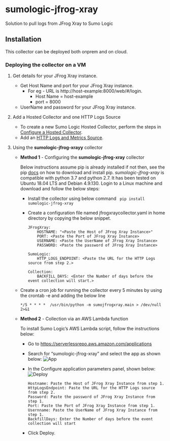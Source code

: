 # sumologic-jfrog-xray

Solution to pull logs from JFrog Xray to Sumo Logic


## Installation

This collector can be deployed both onprem and on cloud.


### Deploying the collector on a VM
1. Get details for your JFrog Xray instance. 
    - Get Host Name and port for your JFrog Xray instance.
        - For eg - URL is http://host-example:8000/web/#/login.
          * Host Name = host-example
          * port = 8000
    * UserName and password for your JFrog Xray instance.
    
2. Add a Hosted Collector and one HTTP Logs Source

    * To create a new Sumo Logic Hosted Collector, perform the steps in [Configure a Hosted Collector](https://help.sumologic.com/03Send-Data/Hosted-Collectors/Configure-a-Hosted-Collector).
    * Add an [HTTP Logs and Metrics Source](https://help.sumologic.com/03Send-Data/Sources/02Sources-for-Hosted-Collectors/HTTP-Source).

3. Using the **sumologic-jfrog-xrayy** collector 
    * **Method 1** - Configuring the **sumologic-jfrog-xray** collector

        Below instructions assume pip is already installed if not then, see the pip [docs](https://pip.pypa.io/en/stable/installing/) on how to download and install pip.
    *sumologic-jfrog-xray* is compatible with python 3.7 and python 2.7. It has been tested on Ubuntu 18.04 LTS and Debian 4.9.130.
    Login to a Linux machine and download and follow the below steps:

        * Install the collector using below command
      ``` pip install sumologic-jfrog-xray```

        * Create a configuration file named jfrogxraycollector.yaml in home directory by copying the below snippet.

            ```
            JFrogXray:
                HOSTNAME: "<Paste the Host of JFrog Xray Instance>"
                PORT: <Paste the Port of JFrog Xray Instance>
                USERNAME: <Paste the UserName of JFrog Xray Instance>
                PASSWORD: <Paste the password of JFrog Xray Instance>
                
            SumoLogic:
                HTTP_LOGS_ENDPOINT: <Paste the URL for the HTTP Logs source from step 2.>
             
            Collection:
                BACKFILL_DAYS: <Enter the Number of days before the event collection will start.>
            ```
    * Create a cron job  for running the collector every 5 minutes by using the crontab -e and adding the below line

        `*/5 * * * *  /usr/bin/python -m sumojfrogxray.main > /dev/null 2>&1`

   * **Method 2** - Collection via an AWS Lambda function
   
        To install Sumo Logic’s AWS Lambda script, follow the instructions below:

        * Go to https://serverlessrepo.aws.amazon.com/applications
        * Search for “sumologic-jfrog-xray” and select the app as shown below:
        ![App](https://appdev-readme-resources.s3.amazonaws.com/JFrog+Xray/App.png)

        * In the Configure application parameters panel, shown below:
        ![Deploy](https://appdev-readme-resources.s3.amazonaws.com/JFrog+Xray/Deploy.png)

            ```
            Hostname: Paste the Host of JFrog Xray Instance from step 1.
            HttpLogsEndpoint: Paste the URL for the HTTP Logs source from step 2.
            Password: Paste the password of JFrog Xray Instance from step 1.
            Port: Paste the Port of JFrog Xray Instance from step 1.
            Usernname: Paste the UserName of JFrog Xray Instance from step 1.
            BackfillDays: Enter the Number of days before the event collection will start
            ```
        * Click Deploy.

